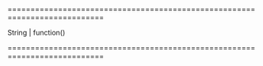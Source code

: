 ===========================================================================
<!--type-->String | function()<!--/type-->
===========================================================================

<!--shortDescription-->

<!--/shortDescription-->

<!--fullDescription-->

<!--/fullDescription-->